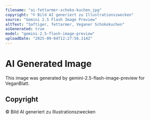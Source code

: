```yaml
---
filename: "ai-fettarmer-schoko-kuchen.jpg"
copyright: "© Bild AI generiert zu Illustrationszwecken"
source: "Gemini 2.5 Flash Image Preview"
altText: "Saftiger, fettarmer, Veganer Schokokuchen"
aiGenerated: true
model: "gemini-2.5-flash-image-preview"
uploadDate: "2025-09-04T12:27:56.114Z"
---
```


# AI Generated Image

This image was generated by gemini-2.5-flash-image-preview for VeganBlatt.

## Copyright
© Bild AI generiert zu Illustrationszwecken
